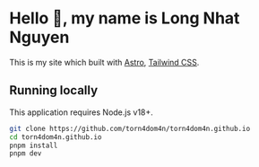 # Hello 👋, my name is Long Nhat Nguyen

This is my site which built with [Astro](https://astro.build), [Tailwind CSS](https://tailwindcss.com).

## Running locally

This application requires Node.js v18+.

```sh
git clone https://github.com/torn4dom4n/torn4dom4n.github.io
cd torn4dom4n.github.io
pnpm install
pnpm dev
```
